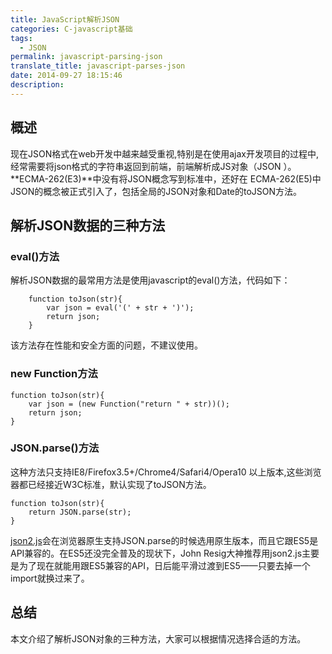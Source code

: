 ```yaml
---
title: JavaScript解析JSON
categories: C-javascript基础
tags:
  - JSON
permalink: javascript-parsing-json
translate_title: javascript-parses-json
date: 2014-09-27 18:15:46
description:
---
```

## 概述
现在JSON格式在web开发中越来越受重视,特别是在使用ajax开发项目的过程中,经常需要将json格式的字符串返回到前端，前端解析成JS对象（JSON ）。  
**ECMA-262(E3)**中没有将JSON概念写到标准中，还好在 ECMA-262(E5)中JSON的概念被正式引入了，包括全局的JSON对象和Date的toJSON方法。<br />
## 解析JSON数据的三种方法
### eval()方法
解析JSON数据的最常用方法是使用javascript的eval()方法，代码如下：
```
    function toJson(str){
    	var json = eval('(' + str + ')');
    	return json;
    }
```
该方法存在性能和安全方面的问题，不建议使用。
### new Function方法
```
function toJson(str){
	var json = (new Function("return " + str))();
	return json;
}
```
### JSON.parse()方法
这种方法只支持IE8/Firefox3.5+/Chrome4/Safari4/Opera10 以上版本,这些浏览器都已经接近W3C标准，默认实现了toJSON方法。
```
function toJson(str){
	return JSON.parse(str);
}
```
[json2.js](https://github.com/douglascrockford/JSON-js)会在浏览器原生支持JSON.parse的时候选用原生版本，而且它跟ES5是API兼容的。在ES5还没完全普及的现状下，John Resig大神推荐用json2.js主要是为了现在就能用跟ES5兼容的API，日后能平滑过渡到ES5——只要去掉一个import就换过来了。<br />
## 总结
本文介绍了解析JSON对象的三种方法，大家可以根据情况选择合适的方法。
